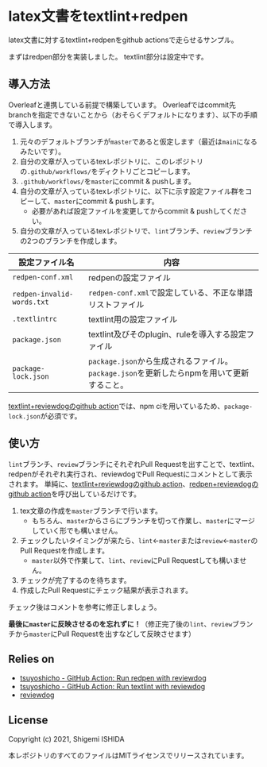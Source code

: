 # latex文書をtextlint+redpen

latex文書に対するtextlint+redpenをgithub actionsで走らせるサンプル。

まずはredpen部分を実装しました。
textlint部分は設定中です。

## 導入方法

Overleafと連携している前提で構築しています。
Overleafではcommit先branchを指定できないことから（おそらくデフォルトになります）、以下の手順で導入します。

1. 元々のデフォルトブランチが`master`であると仮定します（最近は`main`になるみたいです）。
1. 自分の文章が入っているtexレポジトリに、このレポジトリの`.github/workflows/`をディクトリごとコピーします。
1. `.github/workflows/`を`master`にcommit & pushします。
1. 自分の文章が入っているtexレポジトリに、以下に示す設定ファイル群をコピーして、`master`にcommit & pushします。
    * 必要があれば設定ファイルを変更してからcommit & pushしてください。
1. 自分の文章が入っているtexレポジトリで、`lint`ブランチ、`review`ブランチの2つのブランチを作成します。

設定ファイル名|内容
---|---
`redpen-conf.xml`|redpenの設定ファイル
`redpen-invalid-words.txt`|`redpen-conf.xml`で設定している、不正な単語リストファイル
`.textlintrc`|textlint用の設定ファイル
`package.json`|textlint及びそのplugin、ruleを導入する設定ファイル
`package-lock.json`|`package.json`から生成されるファイル。`package.json`を更新したらnpmを用いて更新すること。

[textlint+reviewdogのgithub action](https://github.com/tsuyoshicho/action-textlint)では、npm ciを用いているため、`package-lock.json`が必須です。

## 使い方

`lint`ブランチ、`review`ブランチにそれぞれPull Requestを出すことで、textlint、redpenがそれぞれ実行され、reviewdogでPull Requestにコメントとして表示されます。
単純に、[textlint+reviewdogのgithub action](https://github.com/tsuyoshicho/action-textlint)、[redpen+reviewdogのgithub action](https://github.com/tsuyoshicho/action-redpen)を呼び出しているだけです。

1. tex文章の作成を`master`ブランチで行います。
    * もちろん、`master`からさらにブランチを切って作業し、`master`にマージしていく形でも構いません。
1. チェックしたいタイミングが来たら、`lint`←`master`または`review`←`master`のPull Requestを作成します。
    * `master`以外で作業して、`lint`、`review`にPull Requestしても構いません。
1. チェックが完了するのを待ちます。
1. 作成したPull Requestにチェック結果が表示されます。

チェック後はコメントを参考に修正しましょう。

**最後に`master`に反映させるのを忘れずに！**（修正完了後の`lint`、`review`ブランチから`master`にPull Requestを出すなどして反映させます）

## Relies on

* [tsuyoshicho - GitHub Action: Run redpen with reviewdog](https://github.com/tsuyoshicho/action-redpen)
* [tsuyoshicho - GitHub Action: Run textlint with reviewdog](https://github.com/tsuyoshicho/action-textlint)
* [reviewdog](https://github.com/reviewdog/reviewdog)

## License

Copyright (c) 2021, Shigemi ISHIDA

本レポジトリのすべてのファイルはMITライセンスでリリースされています。
